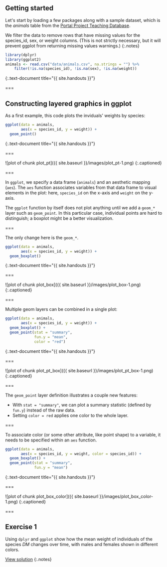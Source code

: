 ---
---

## Getting started

Let's start by loading a few packages along with a sample dataset, which is the *animals* table from the [Portal Project Teaching Database](https://figshare.com/articles/Portal_Project_Teaching_Database/1314459).

We filter the data to remove rows that have missing values for the species\_id, sex, or weight columns. (This is not strictly necessary, but it will prevent ggplot from returning missing values warnings.)
{:.notes}


~~~r
library(dplyr)
library(ggplot2)
animals <- read.csv("data/animals.csv", na.strings = "") %>%
    filter(!is.na(species_id), !is.na(sex), !is.na(weight))
~~~
{:.text-document title="{{ site.handouts }}"}

===

## Constructing layered graphics in ggplot

As a first example, this code plots the inviduals' weights by species:


~~~r
ggplot(data = animals,
       aes(x = species_id, y = weight)) +
  geom_point()
~~~
{:.text-document title="{{ site.handouts }}"}

===

![plot of chunk plot_pt]({{ site.baseurl }}/images/plot_pt-1.png)
{:.captioned}

===

In `ggplot`, we specify a data frame (`animals`) and an aesthetic mapping (`aes`).
The `aes` function associates variables from that data frame to visual elements in the plot: here, `species_id` on the x-axis and `weight` on the y-axis.

The `ggplot` function by itself does not plot anything until we add a `geom_*` layer such as `geom_point`.
In this particular case, individual points are hard to distinguish; a boxplot might be a better visualization.

===

The only change here is the `geom_*`.


~~~r
ggplot(data = animals,
       aes(x = species_id, y = weight)) +
  geom_boxplot()
~~~
{:.text-document title="{{ site.handouts }}"}

===

![plot of chunk plot_box]({{ site.baseurl }}/images/plot_box-1.png)
{:.captioned}

===

Multiple geom layers can be combined in a single plot:


~~~r
ggplot(data = animals,
       aes(x = species_id, y = weight)) +
  geom_boxplot() +
  geom_point(stat = "summary",
             fun.y = "mean",
             color = "red")
~~~
{:.text-document title="{{ site.handouts }}"}

===

![plot of chunk plot_pt_box]({{ site.baseurl }}/images/plot_pt_box-1.png)
{:.captioned}

===

The `geom_point` layer definition illustrates a couple new features:

- With `stat = "summary"`, we can plot a summary statistic (defined by `fun.y`) instead of the raw data.
- Setting `color = red` applies one color to the whole layer.

===

To associate color (or some other attribute, like point shape) to a variable, it needs to be specified within an `aes` function.


~~~r
ggplot(data = animals,
       aes(x = species_id, y = weight, color = species_id)) +
  geom_boxplot() +
  geom_point(stat = "summary",
             fun.y = "mean")
~~~
{:.text-document title="{{ site.handouts }}"}

===

![plot of chunk plot_box_color]({{ site.baseurl }}/images/plot_box_color-1.png)
{:.captioned}

===

<!--
### Quick plotting with qplot

The `qplot` function provides a shortcut to `ggplot` that looks more like the base R `plot` function, e.g. `qplot(x = species_id, y = weight, data = animals, geom = "boxplot")`. This can be useful to quickly produce simple graphs, especially those with a single geom.

===
-->

## Exercise 1

Using `dplyr` and `ggplot` show how the mean weight of individuals of the species *DM* changes over time, with males and females shown in different colors.

[View solution](#solution-1)
{:.notes}
